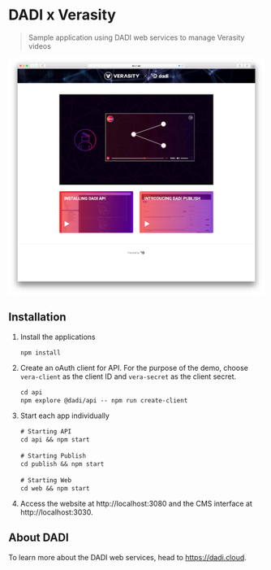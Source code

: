 # DADI x Verasity

> Sample application using DADI web services to manage Verasity videos

![Screenshot of the sample application](dadi-x-verasity.png)

## Installation

1. Install the applications

    ```
    npm install
    ```

1. Create an oAuth client for API. For the purpose of the demo, choose `vera-client` as the client ID and `vera-secret` as the client secret.

    ```
    cd api
    npm explore @dadi/api -- npm run create-client
    ```

1. Start each app individually

    ```
    # Starting API
    cd api && npm start

    # Starting Publish
    cd publish && npm start

    # Starting Web
    cd web && npm start
    ```

1. Access the website at http://localhost:3080 and the CMS interface at http://localhost:3030.

## About DADI

To learn more about the DADI web services, head to https://dadi.cloud.
